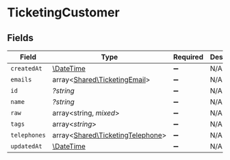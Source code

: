 # TicketingCustomer


## Fields

| Field                                                                         | Type                                                                          | Required                                                                      | Description                                                                   |
| ----------------------------------------------------------------------------- | ----------------------------------------------------------------------------- | ----------------------------------------------------------------------------- | ----------------------------------------------------------------------------- |
| `createdAt`                                                                   | [\DateTime](https://www.php.net/manual/en/class.datetime.php)                 | :heavy_minus_sign:                                                            | N/A                                                                           |
| `emails`                                                                      | array<[Shared\TicketingEmail](../../Models/Shared/TicketingEmail.md)>         | :heavy_minus_sign:                                                            | N/A                                                                           |
| `id`                                                                          | *?string*                                                                     | :heavy_minus_sign:                                                            | N/A                                                                           |
| `name`                                                                        | *?string*                                                                     | :heavy_minus_sign:                                                            | N/A                                                                           |
| `raw`                                                                         | array<string, *mixed*>                                                        | :heavy_minus_sign:                                                            | N/A                                                                           |
| `tags`                                                                        | array<*string*>                                                               | :heavy_minus_sign:                                                            | N/A                                                                           |
| `telephones`                                                                  | array<[Shared\TicketingTelephone](../../Models/Shared/TicketingTelephone.md)> | :heavy_minus_sign:                                                            | N/A                                                                           |
| `updatedAt`                                                                   | [\DateTime](https://www.php.net/manual/en/class.datetime.php)                 | :heavy_minus_sign:                                                            | N/A                                                                           |